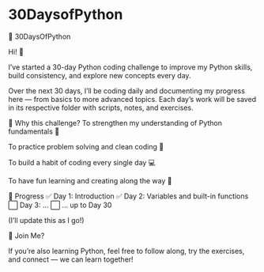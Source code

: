 # 30DaysofPython

📘 30DaysOfPython

Hi! 👋

I’ve started a 30-day Python coding challenge to improve my Python skills, build consistency, and explore new concepts every day.

Over the next 30 days, I’ll be coding daily and documenting my progress here — from basics to more advanced topics. Each day’s work will be saved in its respective folder with scripts, notes, and exercises.

🌟 Why this challenge?
To strengthen my understanding of Python fundamentals 🐍

To practice problem solving and clean coding 🧹

To build a habit of coding every single day 💻

To have fun learning and creating along the way 🎯

📅 Progress
✅ Day 1: Introduction
✅ Day 2: Variables and built-in functions
⬜ Day 3: …
⬜ … up to Day 30

(I’ll update this as I go!)

🤝 Join Me?

If you’re also learning Python, feel free to follow along, try the exercises, and connect — we can learn together!

